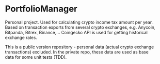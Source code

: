 # PortfolioManager

Personal project. Used for calculating crypto income tax amount per year. Based on transaction exports from several crypto exchanges, e.g. Anycoin, Bitpanda, Bitrex, Binance,... 
Coingecko API is used for getting historical exchange rates.

This is a public version repository - personal data (actual crypto exchange transactions) excluded. In the private repo, these data are used as base data for some unit tests (TDD).
